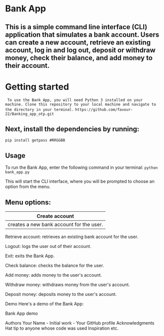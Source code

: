 # Bank App

## This is a simple command line interface (CLI) application that simulates a bank account. Users can create a new account, retrieve an existing account, log in and log out, deposit or withdraw money, check their balance, and add money to their account.

# Getting started
``` To use the Bank App, you will need Python 3 installed on your machine. Clone this repository to your local machine and navigate to the directory in your terminal.```
```https://github.com/favour-22/Banking_app_otp.git```

## Next, install the dependencies by running:
```pip install getpass #RRGGBB```

## Usage
To run the Bank App, enter the following command in your terminal:
```python bank_app.py```


This will start the CLI interface, where you will be prompted to choose an option from the menu.

## Menu options:
|Create account| 
|--------------|
|creates a new bank account for the user.|

Retrieve account: retrieves an existing bank account for the user.

Logout: logs the user out of their account.

Exit: exits the Bank App.

Check balance: checks the balance for the user.

Add money: adds money to the user's account.

Withdraw money: withdraws money from the user's account.

Deposit money: deposits money to the user's account.

Demo
Here's a demo of the Bank App:

Bank App demo

Authors
Your Name - Initial work - Your GitHub profile
Acknowledgments
Hat tip to anyone whose code was used
Inspiration
etc.
